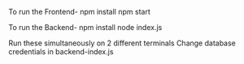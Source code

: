 To run the Frontend- npm install npm start

To run the Backend- npm install node index.js

Run these simultaneously on 2 different terminals Change database credentials in backend-index.js
